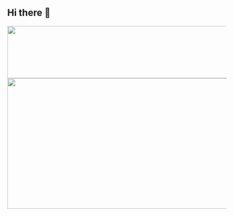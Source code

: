 ## Hi there 👋

<!--
**willGyu/willGyu** is a ✨ _special_ ✨ repository because its `README.md` (this file) appears on your GitHub profile.

Here are some ideas to get you started:

- 🔭 I’m currently working on ...
- 🌱 I’m currently learning ...
- 👯 I’m looking to collaborate on ...
- 🤔 I’m looking for help with ...
- 💬 Ask me about ...
- 📫 How to reach me: ...
- 😄 Pronouns: ...
- ⚡ Fun fact: ...
-->

<a href="https://github.com/devxb/gitanimals">
  <img
    src="https://render.gitanimals.org/lines/willGyu"
    width="600"
    height="120"
  />
</a>
  

<a href="https://github.com/devxb/gitanimals">
<img
  src="https://render.gitanimals.org/farms/willGyu"
  width="600"
  height="300"
/>
</a>

